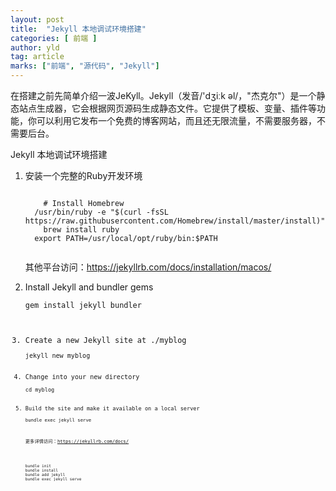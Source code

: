 ```yaml
---
layout: post
title:  "Jekyll 本地调试环境搭建"
categories: [ 前端 ]
author: yld
tag: article
marks: ["前端", "源代码", "Jekyll"]
---
```


<p>在搭建之前先简单介绍一波JeKyll。Jekyll（发音/'dʒiːk əl/，"杰克尔"）是一个静态站点生成器，它会根据网页源码生成静态文件。它提供了模板、变量、插件等功能，你可以利用它发布一个免费的博客网站，而且还无限流量，不需要服务器，不需要后台。</p>

<p>
Jekyll 本地调试环境搭建
</p>
<ol>

<li>
  <p>安装一个完整的Ruby开发环境<p>
  <pre><code>
	# Install Homebrew
  /usr/bin/ruby -e "$(curl -fsSL https://raw.githubusercontent.com/Homebrew/install/master/install)"
	brew install ruby
  export PATH=/usr/local/opt/ruby/bin:$PATH
  </code></pre>
  <p>其他平台访问：<a href="https://jekyllrb.com/docs/installation/macos/" target="blank">https://jekyllrb.com/docs/installation/macos/</a></p>
</li>

<li>Install Jekyll and bundler gems
<pre><code>gem install jekyll bundler
</li>

<li>Create a new Jekyll site at ./myblog
<pre><code>jekyll new myblog
</li>
<li>Change into your new directory
<pre><code>cd myblog
</li>
<li>Build the site and make it available on a local server
<pre><code>bundle exec jekyll serve
</li>
<p>更多详情访问：<a href="https://jekyllrb.com/docs/" target="_blank">https://jekyllrb.com/docs/</a></p>
<pre><code>
bundle init
bundle install
bundle add jekyll
bundle exec jekyll serve
</code></pre>
</ol>